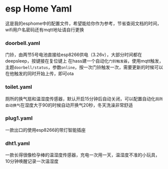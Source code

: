 # esp Home Yaml
这是我的esphome中的配置文件，希望能给你作为参考，节省查阅文档的时间，wifi用户名密码还有mqtt地址请自行更换  

### doorbell.yaml
门铃，由两节5号电池直接给esp8266供电（3.26v），大部分时间都在deepsleep，按键接在复位键上
在hass建一个自动化`门铃触发器`，使用mqtt触发，主题`doorbell/status`，参数`online`，按一次门铃触发一次，需要更新的时候可以在他触发的同时开始上传，即可ota

### toilet.yaml
厕所的换气扇和温湿度传感器，默认开启15分钟后自动关闭，可以配置自动化`厕所自动换气`在湿度大于90的时候自动开换气20秒，冬天洗澡非常舒适

### plug1.yaml
一款出口的使用esp8266的带灯智能插座

### dht1.yaml
一款长得很像检孕棒的温湿度传感器，充电一次用一天，温湿度不准的小玩具，10分钟唤醒记录一次温湿度
